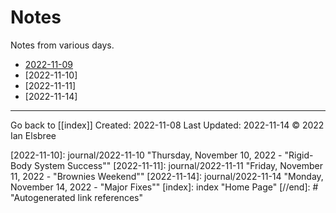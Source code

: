 # Notes

Notes from various days.

- [2022-11-09]
- [2022-11-10]
- [2022-11-11]
- [2022-11-14]

---
Go back to [[index]]
Created: 2022-11-08
Last Updated: 2022-11-14
© 2022 Ian Elsbree

[//begin]: # "Autogenerated link references for markdown compatibility"
[2022-11-09]: journal/2022-11-09
[2022-11-10]: journal/2022-11-10 "Thursday, November 10, 2022 - "Rigid-Body System Success""
[2022-11-11]: journal/2022-11-11 "Friday, November 11, 2022 - "Brownies Weekend""
[2022-11-14]: journal/2022-11-14 "Monday, November 14, 2022 - "Major Fixes""
[index]: index "Home Page"
[//end]: # "Autogenerated link references"
